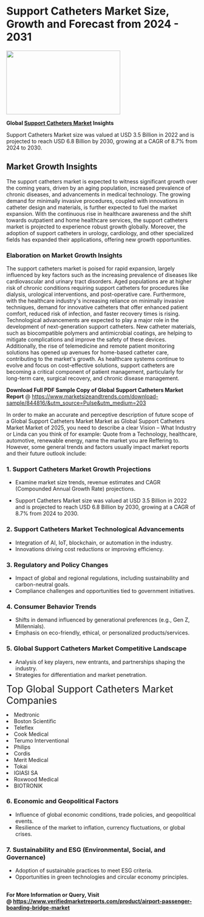 <H1>Support Catheters Market Size, Growth and Forecast from 2024 - 2031</H1><img class="aligncenter size-medium wp-image-584254" src="https://thirdeyenews.in/wp-content/uploads/2024/09/Global-Market-Research-300x168.jpeg" alt="" width="300" height="168" /><p><strong>Global&nbsp;<a href="https://www.marketsizeandtrends.com/download-sample/844816/&amp;utm_source=Pulse&amp;utm_medium=203">Support Catheters Market</a> Insights</strong></p><p>Support Catheters Market size was valued at USD 3.5 Billion in 2022 and is projected to reach USD 6.8 Billion by 2030, growing at a CAGR of 8.7% from 2024 to 2030.</p><p><h2>Market Growth Insights</h2> The support catheters market is expected to witness significant growth over the coming years, driven by an aging population, increased prevalence of chronic diseases, and advancements in medical technology. The growing demand for minimally invasive procedures, coupled with innovations in catheter design and materials, is further expected to fuel the market expansion. With the continuous rise in healthcare awareness and the shift towards outpatient and home healthcare services, the support catheters market is projected to experience robust growth globally. Moreover, the adoption of support catheters in urology, cardiology, and other specialized fields has expanded their applications, offering new growth opportunities. <h3>Elaboration on Market Growth Insights</h3> The support catheters market is poised for rapid expansion, largely influenced by key factors such as the increasing prevalence of diseases like cardiovascular and urinary tract disorders. Aged populations are at higher risk of chronic conditions requiring support catheters for procedures like dialysis, urological interventions, and post-operative care. Furthermore, with the healthcare industry's increasing reliance on minimally invasive techniques, demand for innovative catheters that offer enhanced patient comfort, reduced risk of infection, and faster recovery times is rising. Technological advancements are expected to play a major role in the development of next-generation support catheters. New catheter materials, such as biocompatible polymers and antimicrobial coatings, are helping to mitigate complications and improve the safety of these devices. Additionally, the rise of telemedicine and remote patient monitoring solutions has opened up avenues for home-based catheter care, contributing to the market's growth. As healthcare systems continue to evolve and focus on cost-effective solutions, support catheters are becoming a critical component of patient management, particularly for long-term care, surgical recovery, and chronic disease management. </p><p><span class=""><strong>Download Full PDF Sample Copy of Global Support Catheters Market Report</strong> @ <a href="https://www.marketsizeandtrends.com/download-sample/844816/&amp;utm_source=Pulse&amp;utm_medium=203" target="_blank">https://www.marketsizeandtrends.com/download-sample/844816/&amp;utm_source=Pulse&amp;utm_medium=203</a></span></p><p>In order to make an accurate and perceptive description of future scope of a Global&nbsp;Support Catheters Market Market as Global&nbsp;Support Catheters Market Market of 2025, you need to describe a clear Vision &ndash; What Industry or Linda can you think of for example: Quote from a Technology, healthcare, automotive, renewable energy, name the market you are Reffering to. However, some general trends and factors usually impact market reports and their future outlook include:</p><h3>1.&nbsp;<strong>Support Catheters Market Growth Projections</strong></h3><ul><li>Examine market size trends, revenue estimates and CAGR (Compounded Annual Growth Rate) projections.</li><li><p>Support Catheters Market size was valued at USD 3.5 Billion in 2022 and is projected to reach USD 6.8 Billion by 2030, growing at a CAGR of 8.7% from 2024 to 2030.</p></li></ul><h3>2.&nbsp;<strong>Support Catheters Market Technological Advancements</strong></h3><ul><li>Integration of AI, IoT, blockchain, or automation in the industry.</li><li>Innovations driving cost reductions or improving efficiency.</li></ul><h3>3.&nbsp;<strong>Regulatory and Policy Changes</strong></h3><ul><li>Impact of global and regional regulations, including sustainability and carbon-neutral goals.</li><li>Compliance challenges and opportunities tied to government initiatives.</li></ul><h3>4.&nbsp;<strong>Consumer Behavior Trends</strong></h3><ul><li>Shifts in demand influenced by generational preferences (e.g., Gen Z, Millennials).</li><li>Emphasis on eco-friendly, ethical, or personalized products/services.</li></ul><h3>5.&nbsp;<strong>Global Support Catheters Market Competitive Landscape</strong></h3><ul><li>Analysis of key players, new entrants, and partnerships shaping the industry.</li><li>Strategies for differentiation and market penetration.</li></ul><p data-pm-slice="1 1 []"><span style="color: inherit; font-family: inherit; font-size: 25px;">Top Global Support Catheters Market Companies</span></p><div class="" data-test-id=""><p><li>Medtronic</li><li> Boston Scientific</li><li> Teleflex</li><li> Cook Medical</li><li> Terumo Interventional</li><li> Philips</li><li> Cordis</li><li> Merit Medical</li><li> Tokai</li><li> IGIASI SA</li><li> Roxwood Medical</li><li> BIOTRONIK</li></p></div><h3>6.&nbsp;<strong>Economic and Geopolitical Factors</strong></h3><ul><li>Influence of global economic conditions, trade policies, and geopolitical events.</li><li>Resilience of the market to inflation, currency fluctuations, or global crises.</li></ul><h3>7.&nbsp;<strong>Sustainability and ESG (Environmental, Social, and Governance)</strong></h3><ul><li>Adoption of sustainable practices to meet ESG criteria.</li><li>Opportunities in green technologies and circular economy principles.</li></ul><h2><strong style="font-size: 14px;">For More Information or Query, Visit @&nbsp;</strong><a style="background-color: #ffffff; font-size: 14px;" href="https://www.marketsizeandtrends.com/report/support-catheters-market/" target="_blank">https://www.verifiedmarketreports.com/product/airport-passenger-boarding-bridge-market</a></h2>
